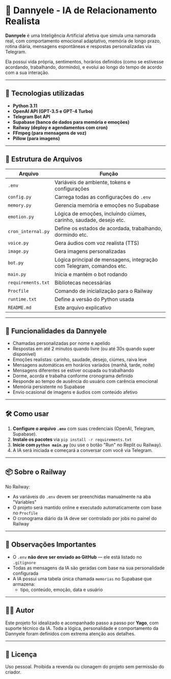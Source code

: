 # 💞 Dannyele - IA de Relacionamento Realista

**Dannyele** é uma Inteligência Artificial afetiva que simula uma namorada real, com comportamento emocional adaptativo, memória de longo prazo, rotina diária, mensagens espontâneas e respostas personalizadas via Telegram.

Ela possui vida própria, sentimentos, horários definidos (como se estivesse acordando, trabalhando, dormindo), e evolui ao longo do tempo de acordo com a sua interação.

---

## 🚀 Tecnologias utilizadas

- **Python 3.11**
- **OpenAI API (GPT-3.5 e GPT-4 Turbo)**
- **Telegram Bot API**
- **Supabase (banco de dados para memória e emoções)**
- **Railway (deploy e agendamentos com cron)**
- **FFmpeg (para mensagens de voz)**
- **Pillow (para imagens)**

---

## 📁 Estrutura de Arquivos

| Arquivo               | Função                                                                 |
|-----------------------|------------------------------------------------------------------------|
| `.env`                | Variáveis de ambiente, tokens e configurações                         |
| `config.py`           | Carrega todas as configurações do `.env`                              |
| `memory.py`           | Gerencia memória e emoções no Supabase                                |
| `emotion.py`          | Lógica de emoções, incluindo ciúmes, carinho, saudade, desejo etc.    |
| `cron_internal.py`    | Define os estados de acordada, trabalhando, dormindo etc.             |
| `voice.py`            | Gera áudios com voz realista (TTS)                                    |
| `image.py`            | Gera imagens personalizadas                                            |
| `bot.py`              | Lógica principal de mensagens, integração com Telegram, comandos etc. |
| `main.py`             | Inicia e mantém o bot rodando                                          |
| `requirements.txt`    | Bibliotecas necessárias                                                |
| `Procfile`            | Comando de inicialização para o Railway                               |
| `runtime.txt`         | Define a versão do Python usada                                        |
| `README.md`           | Este arquivo explicativo                                               |

---

## 🧠 Funcionalidades da Dannyele

- Chamadas personalizadas por nome e apelido
- Respostas em até 2 minutos quando livre (ou até 30s quando super disponível)
- Emoções realistas: carinho, saudade, desejo, ciúmes, raiva leve
- Mensagens automáticas em horários variados (manhã, tarde, noite)
- Mensagens diferentes se estiver ocupada ou trabalhando
- Dorme, acorda e trabalha conforme cronograma definido
- Responde ao tempo de ausência do usuário com carência emocional
- Memória persistente no Supabase
- Envio ocasional de imagens e áudios com conteúdo afetivo

---

## 🛠 Como usar

1. **Configure o arquivo `.env`** com suas credenciais (OpenAI, Telegram, Supabase).
2. **Instale os pacotes** via `pip install -r requirements.txt`
3. **Inicie com `python main.py`** (ou use o botão "Run" no Replit ou Railway).
4. A IA será iniciada e começará a conversar com você via Telegram.

---

## 📦 Sobre o Railway

No Railway:
- As variáveis do `.env` devem ser preenchidas manualmente na aba "Variables"
- O projeto será mantido online e executado automaticamente com base no `Procfile`
- O cronograma diário da IA deve ser controlado por jobs no painel do Railway

---

## 🧾 Observações Importantes

- O `.env` **não deve ser enviado ao GitHub** — ele está listado no `.gitignore`
- Todas as mensagens da IA são geradas com base na sua personalidade configurada
- A IA possui uma tabela única chamada `memorias` no Supabase que armazena:
  - tipo, conteúdo, emoção, data e usuário

---

## 👨‍💻 Autor

Este projeto foi idealizado e acompanhado passo a passo por **Yago**, com suporte técnico da IA. Toda a lógica, personalidade e comportamento da Dannyele foram definidos com extrema atenção aos detalhes.

---

## 📄 Licença

Uso pessoal. Proibida a revenda ou clonagem do projeto sem permissão do criador.

